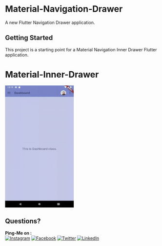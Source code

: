 # Material-Navigation-Drawer

A new Flutter Navigation Drawer application.

## Getting Started

This project is a starting point for a Material Navigation Inner Drawer Flutter application.

# Material-Inner-Drawer

<img src="https://github.com/afifPathan/Material-Navigation-Inner-Drawer/blob/master/Material_Navigation_Inner_Drawer.gif" height="400" alt="Screenshot"/>

## Questions?
 
 **Ping-Me on :**  
 [![Instagram](https://img.shields.io/badge/Instagram-AFIF__PATHAN-orange)](https://instagram.com/mr._.pathan?igshid=kovfu06vj177)
[![Facebook](https://img.shields.io/badge/Facbook-AFIF__PATHAN-brightgreen)](https://www.facebook.com/profile.php?id=100010152436933)
[![Twitter](https://img.shields.io/badge/Twitter-AFIF____PATHAN-blue)](https://twitter.com/_aFiF_Pathan?s=09)
[![LinkedIn](https://img.shields.io/badge/LinkedIn-AFIF__PATHAN-brightgreen)](https://www.linkedin.com/in/afif-pathan)
